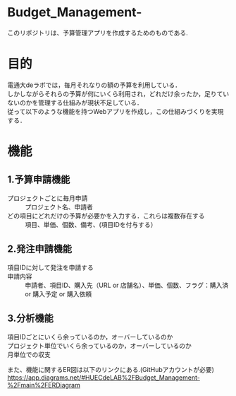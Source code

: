 # Budget_Management-

このリポジトリは、予算管理アプリを作成するためのものである.

# 目的
電通大deラボでは，毎月それなりの額の予算を利用している．<br>
しかしながらそれらの予算が何にいくら利用され，どれだけ余ったか，足りていないのかを管理する仕組みが現状不足している．<br>
従って以下のような機能を持つWebアプリを作成し，この仕組みづくりを実現する．<br>

# 機能
## 1.予算申請機能
<dl>
  <dt>プロジェクトごとに毎月申請</dt>
    <dd>プロジェクト名、申請者</dd>
  <dt>どの項目にどれだけの予算が必要かを入力する．これらは複数存在する</dt>
    <dd>項目、単価、個数、備考、(項目IDを付与する）</dd>
</dl>

## 2.発注申請機能
<dl>
  <dt>項目IDに対して発注を申請する</dt>
  <dt>申請内容</dt>
    <dd>申請者、項目ID、購入先（URL or 店舗名）、単価、個数、フラグ：購入済 or 購入予定 or 購入依頼<bd>
</dl>

  
## 3.分析機能
<dl>
  <dt>項目IDごとにいくら余っているのか，オーバーしているのか</dt>
  <dt>プロジェクト単位でいくら余っているのか，オーバーしているのか</dt>
  <dt>月単位での収支</dt>
</dl>

また、機能に関するER図は以下のリンクにある.(GitHubアカウントが必要)<br>
https://app.diagrams.net/#HUECdeLAB%2FBudget_Management-%2Fmain%2FERDiagram

